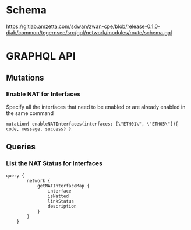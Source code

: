 # Schema

https://gitlab.amzetta.com/sdwan/zwan-cpe/blob/release-0.1.0-diab/common/tegernsee/src/gql/network/modules/route/schema.gql

# GRAPHQL API

## Mutations

### Enable NAT for Interfaces

Specify all the interfaces that need to be enabled or are already enabled in the same command

```
mutation{ enableNATInterfaces(interfaces: [\"ETH01\", \"ETH05\"]){ code, message, success} }
```

## Queries

### List the NAT Status for Interfaces

```
query {
        network {
            getNATInterfaceMap {
                interface
                isNatted
                linkStatus
                description
            }
        }
    }
```

